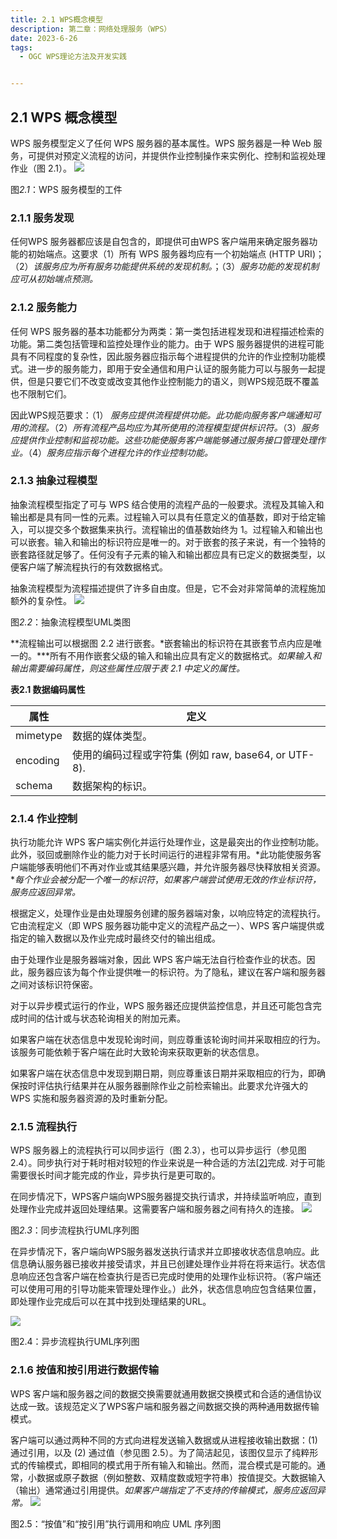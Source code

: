 ```yaml
---
title: 2.1 WPS概念模型
description: 第二章：网络处理服务（WPS）
date: 2023-6-26
tags:
  - OGC WPS理论方法及开发实践


---
```


## 2.1 WPS 概念模型

WPS 服务模型定义了任何 WPS 服务器的基本属性。WPS 服务器是一种 Web 服务，可提供对预定义流程的访问，并提供作业控制操作来实例化、控制和监视处理作业（图 2.1）。
![](img/1.3WPS概念模型/img-2023-06-26-16-35-58.png)

图*2.1*：WPS 服务模型的工件

### 2.1.1  服务发现

任何WPS 服务器都应该是自包含的，即提供可由WPS 客户端用来确定服务器功能的初始端点。这要求（1）所有 WPS 服务器均应有一个初始端点 (HTTP URI)；（2）*该服务应为所有服务功能提供系统的发现机制。*；（3）*服务功能的发现机制应可从初始端点预测。*

### 2.1.2 服务能力

任何 WPS 服务器的基本功能都分为两类：第一类包括进程发现和进程描述检索的功能。第二类包括管理和监控处理作业的能力。由于 WPS 服务器提供的进程可能具有不同程度的复杂性，因此服务器应指示每个进程提供的允许的作业控制功能模式。进一步的服务能力，即用于安全通信和用户认证的服务能力可以与服务一起提供，但是只要它们不改变或改变其他作业控制能力的语义，则WPS规范既不覆盖也不限制它们。

因此WPS规范要求：（1） *服务应提供流程提供功能。此功能向服务客户端通知可用的流程。*（2）*所有流程产品均应为其所使用的流程模型提供标识符。*（3）*服务应提供作业控制和监视功能。这些功能使服务客户端能够通过服务接口管理处理作业。*（4）*服务应指示每个进程允许的作业控制功能。*

### 2.1.3 抽象过程模型

抽象流程模型指定了可与 WPS 结合使用的流程产品的一般要求。流程及其输入和输出都是具有同一性的元素。过程输入可以具有任意定义的值基数，即对于给定输入，可以提交多个数据集来执行。流程输出的值基数始终为 1。过程输入和输出也可以嵌套。输入和输出的标识符应是唯一的。对于嵌套的孩子来说，有一个独特的嵌套路径就足够了。任何没有子元素的输入和输出都应具有已定义的数据类型，以便客户端了解流程执行的有效数据格式。

抽象流程模型为流程描述提供了许多自由度。但是，它不会对非常简单的流程施加额外的复杂性。
![](img/1.3WPS概念模型/img-2023-06-26-16-42-33.png)

图*2.2*：抽象流程模型UML类图

**流程输出可以根据图 2.2 进行嵌套。*嵌套输出的标识符在其嵌套节点内应是唯一的。***所有不用作嵌套父级的输入和输出应具有定义的数据格式。*如果输入和输出需要编码属性，则这些属性应限于表 2.1 中定义的属性。*

**表2.1 数据编码属性**

| 属性     | 定义                                                 |
| -------- | ---------------------------------------------------- |
| mimetype | 数据的媒体类型。                                     |
| encoding | 使用的编码过程或字符集 (例如 raw, base64, or UTF-8). |
| schema   | 数据架构的标识。                                     |

### 2.1.4 作业控制

执行功能允许 WPS 客户端实例化并运行处理作业，这是最突出的作业控制功能。此外，驳回或删除作业的能力对于长时间运行的进程非常有用。*此功能使服务客户端能够表明他们不再对作业或其结果感兴趣，并允许服务器尽快释放相关资源。**每个作业会被分配一个唯一的标识符*，*如果客户端尝试使用无效的作业标识符，服务应返回异常。*

根据定义，处理作业是由处理服务创建的服务器端对象，以响应特定的流程执行。它由流程定义（即 WPS 服务器功能中定义的流程产品之一）、WPS 客户端提供或指定的输入数据以及作业完成时最终交付的输出组成。

由于处理作业是服务器端对象，因此 WPS 客户端无法自行检查作业的状态。因此，服务器应该为每个作业提供唯一的标识符。为了隐私，建议在客户端和服务器之间对该标识符保密。

对于以异步模式运行的作业，WPS 服务器还应提供监控信息，并且还可能包含完成时间的估计或与状态轮询相关的附加元素。

如果客户端在状态信息中发现轮询时间，则应尊重该轮询时间并采取相应的行为。该服务可能依赖于客户端在此时大致轮询来获取更新的状态信息。

如果客户端在状态信息中发现到期日期，则应尊重该日期并采取相应的行为，即确保按时评估执行结果并在从服务器删除作业之前检索输出。此要求允许强大的 WPS 实施和服务器资源的及时重新分配。

### 2.1.5 流程执行

WPS 服务器上的流程执行可以同步运行（图 2.3），也可以异步运行（参见图 2.4）。同步执行对于耗时相对较短的作业来说是一种合适的方法[[2\]](https://docs.ogc.org/is/14-065/14-065.html#fn2)完成. 对于可能需要很长时间才能完成的作业，异步执行是更可取的。

在同步情况下，WPS客户端向WPS服务器提交执行请求，并持续监听响应，直到处理作业完成并返回处理结果。这需要客户端和服务器之间有持久的连接。
![](img/1.3WPS概念模型/img-2023-06-26-16-49-44.png)

图*2.3*：同步流程执行UML序列图

在异步情况下，客户端向WPS服务器发送执行请求并立即接收状态信息响应。此信息确认服务器已接收并接受请求，并且已创建处理作业并将在将来运行。状态信息响应还包含客户端在检查执行是否已完成时使用的处理作业标识符。（客户端还可以使用可用的引导功能来管理处理作业。）此外，状态信息响应包含结果位置，即处理作业完成后可以在其中找到处理结果的URL。

![](img/1.3WPS概念模型/img-2023-06-26-16-50-33.png)

图2.4：异步流程执行UML序列图

### 2.1.6 按值和按引用进行数据传输

WPS 客户端和服务器之间的数据交换需要就通用数据交换模式和合适的通信协议达成一致。该规范定义了WPS客户端和服务器之间数据交换的两种通用数据传输模式。

客户端可以通过两种不同的方式向进程发送输入数据或从进程接收输出数据：(1) 通过引用，以及 (2) 通过值（参见图 2.5）。为了简洁起见，该图仅显示了纯粹形式的传输模式，即相同的模式用于所有输入和输出。然而，混合模式是可能的。通常，小数据或原子数据（例如整数、双精度数或短字符串）按值提交。大数据输入（输出）通常通过引用提供。*如果客户端指定了不支持的传输模式，服务应返回异常。*
![](img/1.3WPS概念模型/img-2023-06-26-16-53-43.png)

图2.5：“按值”和“按引用”执行调用和响应 UML 序列图